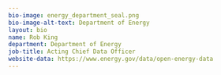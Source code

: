 ```yaml
---
bio-image: energy_department_seal.png
bio-image-alt-text: Department of Energy
layout: bio
name: Rob King
department: Department of Energy
job-title: Acting Chief Data Officer
website-data: https://www.energy.gov/data/open-energy-data
---
```


